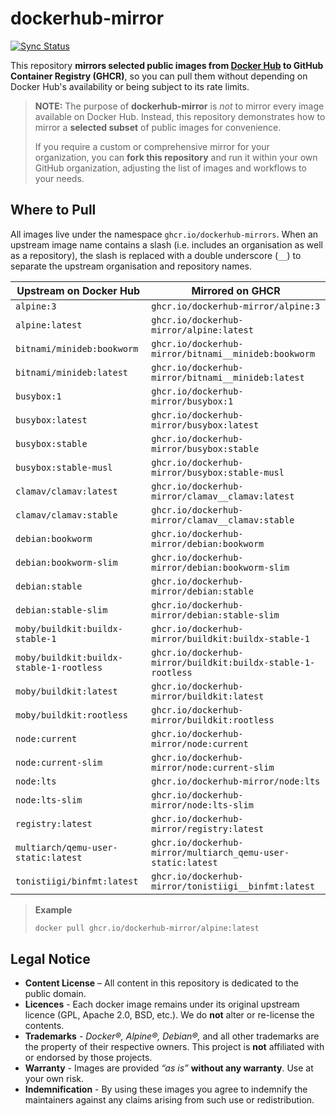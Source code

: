 # dockerhub-mirror

[![Sync Status](https://github.com/dockerhub-mirror/dockerhub-mirror/actions/workflows/mirror-images.yml/badge.svg)](https://github.com/dockerhub-mirror/dockerhub-mirror/actions/workflows/mirror-images.yml)

This repository **mirrors selected public images from [Docker Hub](https://hub.docker.com/) to GitHub Container Registry (GHCR)**,
so you can pull them without depending on Docker Hub's availability or being subject to its rate limits.

> **NOTE:** The purpose of **dockerhub-mirror** is _not_ to mirror every image available on Docker Hub.
> Instead, this repository demonstrates how to mirror a **selected subset** of public images for convenience.
>
> If you require a custom or comprehensive mirror for your organization, you can **fork this repository**
> and run it within your own GitHub organization, adjusting the list of images and workflows to your needs.

## Where to Pull

All images live under the namespace `ghcr.io/dockerhub-mirrors`.
When an upstream image name contains a slash (i.e. includes an organisation as well as a repository),
the slash is replaced with a double underscore (`__`) to separate the upstream organisation and repository names.

| Upstream on Docker Hub              | Mirrored on GHCR
| ----------------------------------- | ----------------
| `alpine:3`                          | `ghcr.io/dockerhub-mirror/alpine:3`
| `alpine:latest`                     | `ghcr.io/dockerhub-mirror/alpine:latest`
| `bitnami/minideb:bookworm`          | `ghcr.io/dockerhub-mirror/bitnami__minideb:bookworm`
| `bitnami/minideb:latest`            | `ghcr.io/dockerhub-mirror/bitnami__minideb:latest`
| `busybox:1`                         | `ghcr.io/dockerhub-mirror/busybox:1`
| `busybox:latest`                    | `ghcr.io/dockerhub-mirror/busybox:latest`
| `busybox:stable`                    | `ghcr.io/dockerhub-mirror/busybox:stable`
| `busybox:stable-musl`               | `ghcr.io/dockerhub-mirror/busybox:stable-musl`
| `clamav/clamav:latest`              | `ghcr.io/dockerhub-mirror/clamav__clamav:latest`
| `clamav/clamav:stable`              | `ghcr.io/dockerhub-mirror/clamav__clamav:stable`
| `debian:bookworm`                   | `ghcr.io/dockerhub-mirror/debian:bookworm`
| `debian:bookworm-slim`              | `ghcr.io/dockerhub-mirror/debian:bookworm-slim`
| `debian:stable`                     | `ghcr.io/dockerhub-mirror/debian:stable`
| `debian:stable-slim`                | `ghcr.io/dockerhub-mirror/debian:stable-slim`
| `moby/buildkit:buildx-stable-1`     | `ghcr.io/dockerhub-mirror/buildkit:buildx-stable-1`
| `moby/buildkit:buildx-stable-1-rootless` | `ghcr.io/dockerhub-mirror/buildkit:buildx-stable-1-rootless`
| `moby/buildkit:latest`              | `ghcr.io/dockerhub-mirror/buildkit:latest`
| `moby/buildkit:rootless`            | `ghcr.io/dockerhub-mirror/buildkit:rootless`
| `node:current`                      | `ghcr.io/dockerhub-mirror/node:current`
| `node:current-slim`                 | `ghcr.io/dockerhub-mirror/node:current-slim`
| `node:lts`                          | `ghcr.io/dockerhub-mirror/node:lts`
| `node:lts-slim`                     | `ghcr.io/dockerhub-mirror/node:lts-slim`
| `registry:latest`                   | `ghcr.io/dockerhub-mirror/registry:latest`
| `multiarch/qemu-user-static:latest` | `ghcr.io/dockerhub-mirror/multiarch_qemu-user-static:latest`
| `tonistiigi/binfmt:latest`          | `ghcr.io/dockerhub-mirror/tonistiigi__binfmt:latest`

> **Example**
>
> ```bash
> docker pull ghcr.io/dockerhub-mirror/alpine:latest
> ```


## Legal Notice

* **Content License** – All content in this repository is dedicated to the public domain.
* **Licences** - Each docker image remains under its original upstream licence (GPL, Apache 2.0, BSD, etc.). We do **not** alter or re-license the contents.
* **Trademarks** - *Docker®, Alpine®, Debian®,* and all other trademarks are the property of their respective owners. This project is **not** affiliated with or endorsed by those projects.
* **Warranty** - Images are provided *“as is”* **without any warranty**. Use at your own risk.
* **Indemnification** - By using these images you agree to indemnify the maintainers against any claims arising from such use or redistribution.
